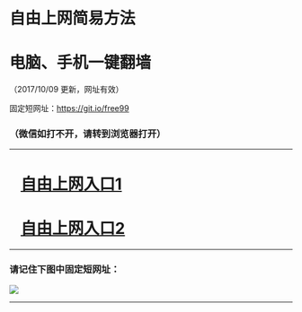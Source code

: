 ﻿# 自由上网简易方法

# 电脑、手机一键翻墙

（2017/10/09 更新，网址有效）

固定短网址：https://git.io/free99

### （微信如打不开，请转到浏览器打开）


***





# &nbsp;&nbsp; <a href="http://ft3246217052.fwq-tz-1001.info/fwqtz01.html?t=10090019022 " target="_blank">自由上网入口1</a>
# &nbsp;&nbsp; <a href="http://ft1725513781.fwq-tz-1002.info/fwqtz02.html?t=100900126074 " target="_blank">自由上网入口2</a>
***

### 请记住下图中固定短网址：

<img src="https://s3-us-west-2.amazonaws.com/fwq-1001/yjfq-20170905okok.png" /> 


***

